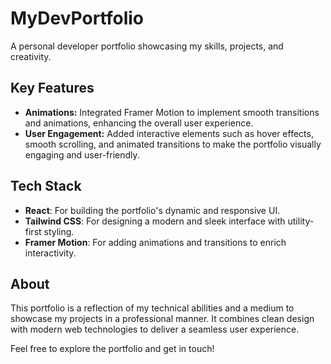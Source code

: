 # MyDevPortfolio

A personal developer portfolio showcasing my skills, projects, and creativity.

## Key Features

- **Animations:** Integrated Framer Motion to implement smooth transitions and animations, enhancing the overall user experience.
- **User Engagement:** Added interactive elements such as hover effects, smooth scrolling, and animated transitions to make the portfolio visually engaging and user-friendly.

## Tech Stack

- **React**: For building the portfolio's dynamic and responsive UI.
- **Tailwind CSS**: For designing a modern and sleek interface with utility-first styling.
- **Framer Motion**: For adding animations and transitions to enrich interactivity.

## About

This portfolio is a reflection of my technical abilities and a medium to showcase my projects in a professional manner. It combines clean design with modern web technologies to deliver a seamless user experience.

Feel free to explore the portfolio and get in touch!
